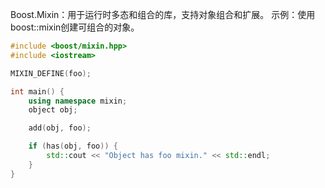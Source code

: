 Boost.Mixin：用于运行时多态和组合的库，支持对象组合和扩展。
示例：使用boost::mixin创建可组合的对象。

```cpp
#include <boost/mixin.hpp>
#include <iostream>

MIXIN_DEFINE(foo);

int main() {
    using namespace mixin;
    object obj;

    add(obj, foo);

    if (has(obj, foo)) {
        std::cout << "Object has foo mixin." << std::endl;
    }
}
```